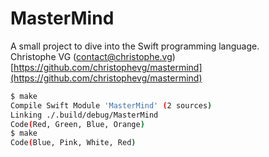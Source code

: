 # MasterMind

A small project to dive into the Swift programming language.    
Christophe VG (<contact@christophe.vg>)  
[https://github.com/christophevg/mastermind](https://github.com/christophevg/mastermind)

```bash
$ make
Compile Swift Module 'MasterMind' (2 sources)
Linking ./.build/debug/MasterMind
Code(Red, Green, Blue, Orange)
$ make
Code(Blue, Pink, White, Red)
```
